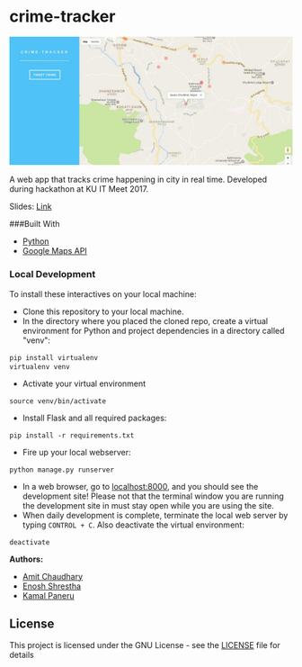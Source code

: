 # crime-tracker

![Screenshot](Screenshot.jpg?raw=true)

A web app that tracks crime happening in city in real time. Developed during hackathon at KU IT Meet 2017.

Slides: [Link](slides.pdf)

###Built With

* [Python](https://www.python.org/)
* [Google Maps API](https://developers.google.com/maps/)

### Local Development
To install these interactives on your local machine:
* Clone this repository to your local machine.
* In the directory where you placed the cloned repo, create a virtual environment for Python and project dependencies in a directory called "venv":
```shell
pip install virtualenv 
virtualenv venv
```
* Activate your virtual environment
```shell
source venv/bin/activate
```
* Install Flask and all required packages:
```shell
pip install -r requirements.txt
```

* Fire up your local webserver:
```shell
python manage.py runserver
```
* In a web browser, go to [localhost:8000](http://localhost:8000/), and you should see the development site! Please not that the terminal window you are running the development site in must stay open while you are using the site.
* When daily development is complete, terminate the local web server by typing ```CONTROL + C```. Also deactivate the virtual environment:
```shell
deactivate
```

**Authors:**
- [Amit Chaudhary](https://github.com/studenton)
- [Enosh Shrestha](https://github.com/eroj333)
- [Kamal Paneru](https://github.com/Kamalpaneru)

## License

This project is licensed under the GNU License - see the [LICENSE](LICENSE.md) file for details
